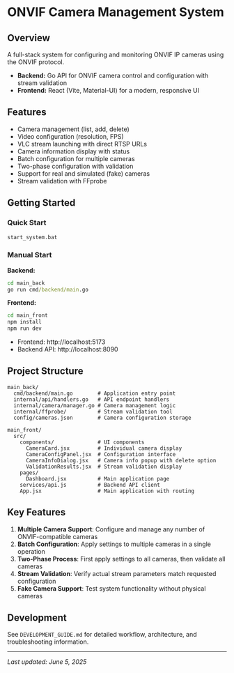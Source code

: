 # ONVIF Camera Management System

## Overview

A full-stack system for configuring and monitoring ONVIF IP cameras using the ONVIF protocol.

- **Backend:** Go API for ONVIF camera control and configuration with stream validation
- **Frontend:** React (Vite, Material-UI) for a modern, responsive UI

## Features

- Camera management (list, add, delete)
- Video configuration (resolution, FPS)
- VLC stream launching with direct RTSP URLs
- Camera information display with status
- Batch configuration for multiple cameras
- Two-phase configuration with validation
- Support for real and simulated (fake) cameras
- Stream validation with FFprobe

## Getting Started

### Quick Start

```cmd
start_system.bat
```

### Manual Start

**Backend:**
```cmd
cd main_back
go run cmd/backend/main.go
```

**Frontend:**
```cmd
cd main_front
npm install
npm run dev
```

- Frontend: http://localhost:5173
- Backend API: http://localhost:8090

## Project Structure

```
main_back/
  cmd/backend/main.go        # Application entry point
  internal/api/handlers.go   # API endpoint handlers
  internal/camera/manager.go # Camera management logic
  internal/ffprobe/          # Stream validation tool
  config/cameras.json        # Camera configuration storage

main_front/
  src/
    components/              # UI components
      CameraCard.jsx         # Individual camera display
      CameraConfigPanel.jsx  # Configuration interface
      CameraInfoDialog.jsx   # Camera info popup with delete option
      ValidationResults.jsx  # Stream validation display
    pages/
      Dashboard.jsx          # Main application page
    services/api.js          # Backend API client
    App.jsx                  # Main application with routing
```

## Key Features

1. **Multiple Camera Support**: Configure and manage any number of ONVIF-compatible cameras
2. **Batch Configuration**: Apply settings to multiple cameras in a single operation
3. **Two-Phase Process**: First apply settings to all cameras, then validate all cameras
4. **Stream Validation**: Verify actual stream parameters match requested configuration
5. **Fake Camera Support**: Test system functionality without physical cameras

## Development

See `DEVELOPMENT_GUIDE.md` for detailed workflow, architecture, and troubleshooting information.

---

_Last updated: June 5, 2025_